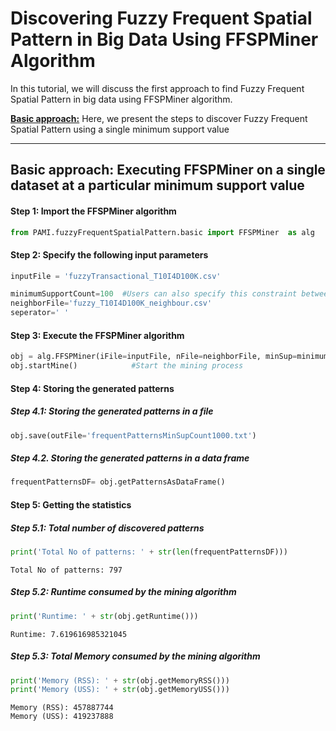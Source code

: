# Discovering Fuzzy Frequent Spatial Pattern in Big Data Using FFSPMiner Algorithm

In this tutorial, we will discuss the first approach to find Fuzzy Frequent Spatial Pattern in big data using FFSPMiner algorithm.

[__Basic approach:__](#basicApproach) Here, we present the steps to discover Fuzzy Frequent Spatial Pattern using a single minimum support value


***

## <a id='basicApproach'>Basic approach: Executing FFSPMiner on a single dataset at a particular minimum support value</a>

#### Step 1: Import the FFSPMiner algorithm


```python
from PAMI.fuzzyFrequentSpatialPattern.basic import FFSPMiner  as alg
```

#### Step 2: Specify the following input parameters


```python
inputFile = 'fuzzyTransactional_T10I4D100K.csv'

minimumSupportCount=100  #Users can also specify this constraint between 0 to 1.
neighborFile='fuzzy_T10I4D100K_neighbour.csv'
seperator=' '       
```

#### Step 3: Execute the FFSPMiner algorithm


```python
obj = alg.FFSPMiner(iFile=inputFile, nFile=neighborFile, minSup=minimumSupportCount,sep=seperator)    #initialize
obj.startMine()            #Start the mining process
```

#### Step 4: Storing the generated patterns

##### Step 4.1: Storing the generated patterns in a file


```python
obj.save(outFile='frequentPatternsMinSupCount1000.txt')
```

##### Step 4.2. Storing the generated patterns in a data frame


```python
frequentPatternsDF= obj.getPatternsAsDataFrame()
```

#### Step 5: Getting the statistics

##### Step 5.1: Total number of discovered patterns 


```python
print('Total No of patterns: ' + str(len(frequentPatternsDF)))
```

    Total No of patterns: 797


##### Step 5.2: Runtime consumed by the mining algorithm


```python
print('Runtime: ' + str(obj.getRuntime()))
```

    Runtime: 7.619616985321045


##### Step 5.3: Total Memory consumed by the mining algorithm


```python
print('Memory (RSS): ' + str(obj.getMemoryRSS()))
print('Memory (USS): ' + str(obj.getMemoryUSS()))
```

    Memory (RSS): 457887744
    Memory (USS): 419237888

